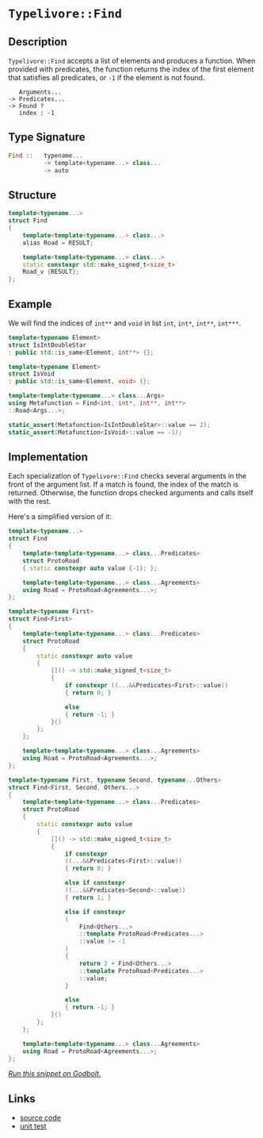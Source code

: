 <!-- Copyright 2024 Feng Mofan
SPDX-License-Identifier: Apache-2.0 -->

# `Typelivore::Find`

## Description

`Typelivore::Find` accepts a list of elements and produces a function.
When provided with predicates, the function returns the index of the first element that satisfies all predicates, or `-1` if the element is not found.
<pre><code>   Arguments...
-> Predicates...
-> Found ?
   index : -1</code></pre>

## Type Signature

```Haskell
Find ::   typename...
          -> template<typename...> class...
          -> auto
```

## Structure

```C++
template<typename...>
struct Find
{
    template<template<typename...> class...>
    alias Road = RESULT;

    template<template<typename...> class...>
    static constexpr std::make_signed_t<size_t>
    Road_v {RESULT};
};
```

## Example

We will find the indices of `int**` and `void` in list `int`, `int*`, `int**`, `int***`.

```C++
template<typename Element>
struct IsIntDoubleStar
: public std::is_same<Element, int**> {};

template<typename Element>
struct IsVoid
: public std::is_same<Element, void> {};

template<template<typename...> class...Args>
using Metafunction = Find<int, int*, int**, int**>
::Road<Args...>;

static_assert(Metafunction<IsIntDoubleStar>::value == 2);
static_assert(Metafunction<IsVoid>::value == -1);
```

## Implementation

Each specialization of `Typelivore::Find` checks several arguments in the front of the argument list.
If a match is found, the index of the match is returned.
Otherwise, the function drops checked arguments and calls itself with the rest.

Here's a simplified version of it:

```C++
template<typename...>
struct Find
{
    template<template<typename...> class...Predicates>
    struct ProtoRoad
    { static constexpr auto value {-1}; };

    template<template<typename...> class...Agreements>
    using Road = ProtoRoad<Agreements...>;
};

template<typename First>
struct Find<First>
{
    template<template<typename...> class...Predicates>
    struct ProtoRoad
    {   
        static constexpr auto value 
        {
            []() -> std::make_signed_t<size_t>
            {
                if constexpr ((...&&Predicates<First>::value))
                { return 0; }

                else
                { return -1; }
            }()
        };
    };

    template<template<typename...> class...Agreements>
    using Road = ProtoRoad<Agreements...>;
};

template<typename First, typename Second, typename...Others>
struct Find<First, Second, Others...>
{
    template<template<typename...> class...Predicates>
    struct ProtoRoad
    {   
        static constexpr auto value 
        {
            []() -> std::make_signed_t<size_t>
            {
                if constexpr
                ((...&&Predicates<First>::value))
                { return 0; }

                else if constexpr
                ((...&&Predicates<Second>::value))
                { return 1; }

                else if constexpr
                (
                    Find<Others...>
                    ::template ProtoRoad<Predicates...>
                    ::value != -1
                )
                { 
                    return 2 + Find<Others...>
                    ::template ProtoRoad<Predicates...>
                    ::value; 
                }

                else
                { return -1; }
            }()
        };
    };

    template<template<typename...> class...Agreements>
    using Road = ProtoRoad<Agreements...>;
};
```

[*Run this snippet on Godbolt.*](https://godbolt.org/#z:OYLghAFBqd5QCxAYwPYBMCmBRdBLAF1QCcAaPECAMzwBtMA7AQwFtMQByARg9KtQYEAysib0QXACx8BBAKoBnTAAUAHpwAMvAFYTStJg1DIApACYAQuYukl9ZATwDKjdAGFUtAK4sGIAMykrgAyeAyYAHI%2BAEaYxCAA7NIADqgKhE4MHt6%2BAaSp6Y4CoeFRLLHxSbaY9kUMQgRMxATZPn6BdpgOmQ1NBCWRMXGJ0gqNza25HeP9YYPlw0kAlLaoXsTI7Bzm/mHI3lgA1Cb%2Bbl6OtIQAnifYJhoAgjt7B5jHp8hj6FhUt/dPjwImBYyQMQJObgIV2SjFYmAAdIi/o8xsQvA5DgAxMLof4mBJWR6HYmHIEgsGYCFk0FMcGnKEw5hsRHw26HfZMBQKFnKYiYfCiIEKZEPEmHVHogiHXmoIgAJVQTFxRJJ%2BIs4sajmQ7IEY0wqmSxEOTHOqEOADcxF43mqALRcfEAERO6qdLrxKuJ1IpVOBNLpkOhsOZSP82HZBi5LIewD5wMYBGFYf%2BYq86SMhwVSvejulxFlqCzuNOMbjbEE3NDd38hKeCWdNY9D29tMp9KDTLe2OIYxFEox2IYxbc3d7yceapTJJbAZnbcDjLhLLZHKjiN5/LwgswSbuno1aIxMvliuVotVBNV%2B7FY1pW51DD1BqNJqIFqtNuvF9rYt/qoArFY/6OhASyHLabJfCAIAsEwADWmAAPrpMA4ToIhBAQukABeSGYeO55/mKk5fkRJJ4FQD5PoahxQMuZgAGzmAxG4Cq2SYjngPb4dg0GWt4mBLEsU5kX%2BaqHHyBDrAwhwaC6xz1k2olETUSgicp34SZgUnEDJ9ryW6pG/k6oHqcRimNvubqWQChGkn6Pr0g5rZUh2S5VhGnKVvCpaYPGFYiqm6bAJmp45nmBZFhCvn%2BYmy7JjZ1m1v8c6uYubBYlxYykKSbkZUIXQCOgOUMsGCKIgA8gQCBxLu/z9lKg7DqOBA5QVaBDjlVU1T28V7nWP7Ts5s7DfOpWdn1nlrvCrFbuxgUkg1EUnkq6nicSZmLZq94ddRL6mu%2BAnHEZJF2WRJiARdIFgRBYYaug0GwQhyF4Kh/IYVheC4R9BEaQpg1/cSFFUUCz60RA9FMYxs3bhxLW3HxH5CZtyniZJ0myQZikTkZZGqW8wO7aDNF0UijHMTD82nO1RUIyA/HWsjuNEWj2kYw6NYKc6ONnRp%2BOHITurE8QKOiRAot/U1ELdbVfUSxp0FzsthanhClNCnLzPKYjR1gGAJy5vpWu/sJxvma6ZtEejumHGYxyWJlQ7S9VstVvL2sgErx4q6tpzqzumu84Dhw69aBmWxt2O2cHxL4%2B7xmXtbekc66Ud/SZptB1z7pWRZyX7qlTnki57bpeVrJ3au3kxeWiYLcSaZhCFRbhd7UUlrGfm195fyJXnTYAPQAFQj6PY8D/8w8jwAKtgQjT6PE%2BPFPY/j02zwMPsXhHBC5x0NcIopaNaVlYc2D0LXfYEIeUoAJIKLfgiOms0T0L0IuPCAhzJF4r/3lBIA8AKGQnCCE59Yo5TCAQEebJJz9x5oXBcp9wGXwIkte%2BAA1VAeAzxfx/n/bUACgEgLYGAi%2BCYcrmmwcWcMcCGz52bMfIu/oxp5XLiuSM1diDADqo8RuGYACy2kmBUC8JvOo4UpanCgZAwQQ9ZHQPkQLORQ8RTQXbm4B43Ce4JQYbeLUiEvJxAIBAIRjRRHiMyBCe%2Bj8CDP1/m/cYdMGY2n8A2XMZhhI2X0VuQxXJjGmOERY7oAhrEKCwTg5xH4cwG3AlwLxFgOArFoJwf8vA/DcF4KgTgbhrDWHFGsDYNozD%2BB4KQAgmgkkrDgiAf8CR4T%2BAABwMQSP4FpGgmmtIAJyBBSRwSQvAWASA0BoUgGStCkGyRwXgCgQCjIqRwLQKw4CwBgIgEAawCA/1ahQCAaAQR0DiBEOEnBVDNNtAxSQhxgDIG1FIeEZheCbiIMQHBeh%2BCCBEGIdgUgZCCEUCodQiydB6AAO7ECYMkTgPBkmpPSZUyZnAKrnG2YcVAlEzkMQuVcm5dzJAPNoh4A59AjQ7HibwBZSzSAQCQPs5IhyyC7LpQykAwApBmD4HQIEPZKDRARdEMITQrjQt4AK5gxArgVWiNoLoCyyn7NrhVBgtBhXAtIFgaIXhgBuDELQWZmT1XAkMMAcQar8B8m6OaHcCL9RdHOFsMpUCagIsuNECFEqPBYARdfPAQyDVWuINENImBHRGqMJcIwlSVhUAMDwjBeBMCgoqoyEVfzhCiHEL8j58glBqARboLg%2BhjUoDyZYfQeBoizMgCsVAyQ6j6ttF8A2phLDWDMBM1AAbXlYCraBaotRMguCHJMPwhaQhzDKBUPQBQMgCBHdOtIs6GADEncMQtnQQn1BmPO9dNRZU9BmCuoY8R13bs8G0PQt5mhHoWCelYChCmbAkLCjgaSxkIqmYcTF2Lrm3MOPcu2EBcCEBIPbUpSwKVRpWDVJUww%2B01MkP4eEPSkgaEkGYSQDERn/gYl0/QnABmkCGaU%2BEDEuAMUaV0xp5H/ySC4P%2BHpDF31qqmTMuZ5So3UrWTSjZKLzjkEoMyklxy2CcCaCwc0CRbRME8hmLgXT4RcHhBM55JA3mFuzV8zN0hs0ArzWq3QHLwWQpFS%2Bt94yslIr41KdFxpiASakzJjkcmFNKY0IS1AxK4hgc8ZB4FyzaWefpSSgTeygssvE5J20zm2VdK4KMmgtBuWzIgHytVYqhWpoyxKqVMqHCpoVQmJVKqEUaq1Tq2gerU1YFguGrYEzzX7qtfqlTqg7VAlTU6vpEzXXuquJ6%2BrFLXl%2BrKQGoNShQ21ZNU3TjMamBxoTUmlNBrNMZp%2BTp2QemgUTMM0WyNLarBltdb2mtdbMgNqbW4g7baO1dpwda6t/b93OAgK4HdQQhw3qnYWmddR3u/cyF9tdT3N3vxaOe3Iu6B0CDB0Dk9tgz05FHQjvocPn2rHWE%2B%2BJ%2BHX3wpY5wOzDnpOyZCvJxTynaLAZeWB8lHH/PQcwLB%2BIfa%2BmEeIwptDCQGMJFaehzDdHmMds4Gx%2BZnGVnrM2ds0LQmjknI4OJy5hwWAKHNNqc0ZOKRjCefgF56m01afW2mrb%2Ba8jGahZkszeOhccGRVs84aLKIK6ucr1XFoNfsSlBAIlwXvM7H8BBunVKeMy8ZYJ8LJL6bIGSMkRC6uumIU1wQQx9nLmcqS7VXl/LBUSqy9nyV0rZUFc84q5VqqGuYE1dq3V%2Bqyk1eNaahrXEmvWrVba5A9rOuCGdWq3rQqBveuG6msbwbJv15m/5vgsbwmLeTYwVNq3vkSA2/83N22QW9OLddo7FaTuTLO7qTgA8oJb4sO2rJd2e3wHvXuzdQ73AQ%2BR%2BO0ox6F2FEyP9xddQ0dQ%2Be1uvo72N06hYcJ0X9T1/8H9L1D0QDb10cH1McflLdBdLMOBCdFcXc1d3chRPcqdQMyUA9KUqlSAYMsBmcX02cQAzAFN/B/B/x/w0N4sOl/AEgKMkDEVplbB2MCChJSAEMzBSMuB/BGJBCukyNGINAEgcd/ArdkC/MlkX1HlWDWNA9CCA10hnBJAgA%3D%3D%3D)

## Links

- [source code](../../../../conceptrodon/typelivore/find.hpp)
- [unit test](../../../../tests/unit/typelivore/find.test.hpp)
